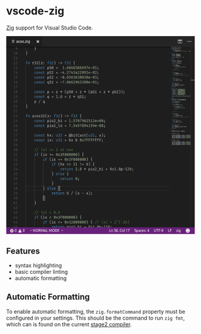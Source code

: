 # vscode-zig

[Zig](http://ziglang.org/) support for Visual Studio Code.

![Syntax Highlighting](./images/example.png)

## Features

 - syntax highlighting
 - basic compiler linting
 - automatic formatting

## Automatic Formatting

To enable automatic formatting, the `zig.formatCommand` property must be
configured in your settings. This should be the command to run `zig fmt`, which
can is found on the current [stage2
compiler](https://github.com/ziglang/zig#stage-2-build-self-hosted-zig-from-zig-source-code).
